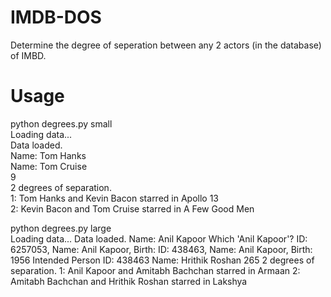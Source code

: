 
# IMDB-DOS

Determine the degree of seperation between any 2 actors (in the database) of IMBD.

# Usage

python degrees.py small                               
Loading data...  
Data loaded.  
Name: Tom Hanks  
Name: Tom Cruise  
9  
2 degrees of separation.  
1: Tom Hanks and Kevin Bacon starred in Apollo 13   
2: Kevin Bacon and Tom Cruise starred in A Few Good Men   
 
python degrees.py large                              
Loading data...                                                                                     Data loaded.                                                                                         Name: Anil Kapoor                                                                                     Which 'Anil Kapoor'?
ID: 6257053, Name: Anil Kapoor, Birth:
ID: 438463, Name: Anil Kapoor, Birth: 1956
Intended Person ID: 438463
Name: Hrithik Roshan
265
2 degrees of separation.
1: Anil Kapoor and Amitabh Bachchan starred in Armaan
2: Amitabh Bachchan and Hrithik Roshan starred in Lakshya  
